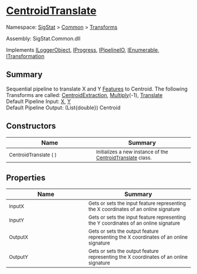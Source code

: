 # [CentroidTranslate](./CentroidTranslate.md)

Namespace: [SigStat]() > [Common](./../README.md) > [Transforms](./README.md)

Assembly: SigStat.Common.dll

Implements [ILoggerObject](./../ILoggerObject.md), [IProgress](./../Helpers/IProgress.md), [IPipelineIO](./../Pipeline/IPipelineIO.md), [IEnumerable](https://docs.microsoft.com/en-us/dotnet/api/System.Collections.IEnumerable), [ITransformation](./../ITransformation.md)

## Summary
Sequential pipeline to translate X and Y [Features](./SigStat/Common/Features.md) to Centroid.  The following Transforms are called: [CentroidExtraction](./SigStat/Common/Transforms/CentroidExtraction.md), [Multiply](./SigStat/Common/Transforms/Multiply.md)(-1), [Translate](./SigStat/Common/Transforms/Translate.md)<br>Default Pipeline Input: [X](././SigStat/Common/Features.md), [Y](././SigStat/Common/Features.md) <br>Default Pipeline Output: (List{double}) Centroid

## Constructors

| Name<div><a href="#"><img width=400></a></div> | Summary<div><a href="#"><img width=475></a></div> | 
| --- | --- | 
| <sub>CentroidTranslate (  )</sub> | <sub>Initializes a new instance of the [CentroidTranslate](./SigStat/Common/Transforms/CentroidTranslate.md) class.</sub> | 


## Properties

| Name<div><a href="#"><img width=400></a></div> | Summary<div><a href="#"><img width=475></a></div> | 
| --- | --- | 
| <sub>InputX</sub> | <sub>Gets or sets the input feature representing the X coordinates of an online signature</sub> | 
| <sub>InputY</sub> | <sub>Gets or sets the input feature representing the Y coordinates of an online signature</sub> | 
| <sub>OutputX</sub> | <sub>Gets or sets the output feature representing the X coordinates of an online signature</sub> | 
| <sub>OutputY</sub> | <sub>Gets or sets the output feature representing the X coordinates of an online signature</sub> | 



